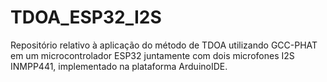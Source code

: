 # TDOA_ESP32_I2S
Repositório relativo à aplicação do método de TDOA utilizando GCC-PHAT em um microcontrolador ESP32 juntamente com dois microfones I2S INMPP441, implementado na plataforma ArduinoIDE.
